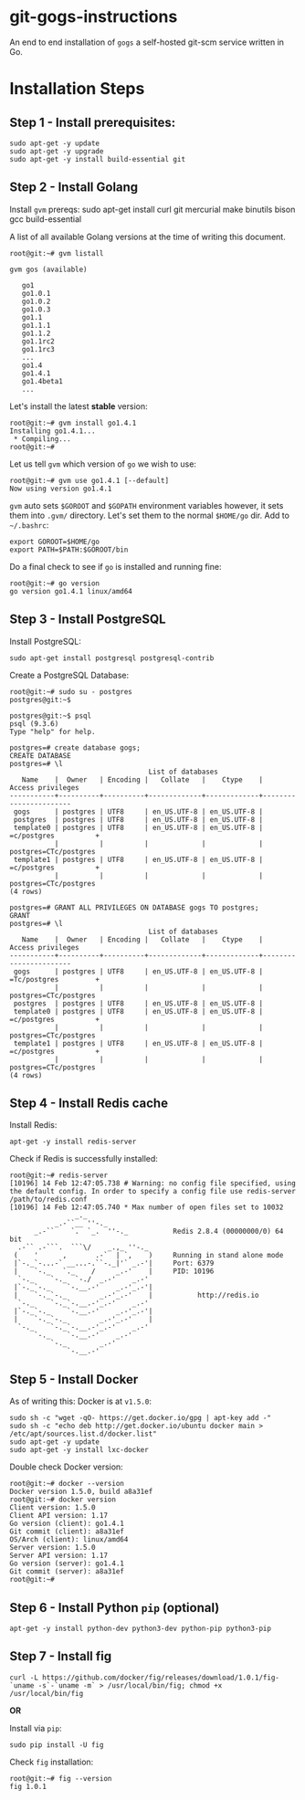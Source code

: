 git-gogs-instructions
======================
An end to end installation of `gogs` a self-hosted git-scm service written in Go.

# Installation Steps

Step 1 - Install prerequisites:  
--------------------
    sudo apt-get -y update
    sudo apt-get -y upgrade
    sudo apt-get -y install build-essential git

Step 2 - Install Golang
--------------------
Install `gvm` prereqs:
    sudo apt-get install curl git mercurial make binutils bison gcc build-essential

A list of all available Golang versions at the time of writing this document.

    root@git:~# gvm listall
    
    gvm gos (available)
    
       go1
       go1.0.1
       go1.0.2
       go1.0.3
       go1.1
       go1.1.1
       go1.1.2
       go1.1rc2
       go1.1rc3
       ...
       go1.4
       go1.4.1
       go1.4beta1
       ...

Let's install the latest **stable** version:

    root@git:~# gvm install go1.4.1
    Installing go1.4.1...
     * Compiling...
    root@git:~# 

Let us tell `gvm` which version of `go` we wish to use:

    root@git:~# gvm use go1.4.1 [--default]
    Now using version go1.4.1

`gvm` auto sets `$GOROOT` and `$GOPATH` environment variables however, it sets them into `.gvm/` directory. Let's set them to the normal `$HOME/go` dir.
Add to `~/.bashrc`:  

    export GOROOT=$HOME/go
    export PATH=$PATH:$GOROOT/bin

Do a final check to see if `go` is installed and running fine:

    root@git:~# go version
    go version go1.4.1 linux/amd64

Step 3 - Install PostgreSQL
--------------------
Install PostgreSQL:

    sudo apt-get install postgresql postgresql-contrib

Create a PostgreSQL Database:

    root@git:~# sudo su - postgres
    postgres@git:~$
    
    postgres@git:~$ psql
    psql (9.3.6)
    Type "help" for help.
    
    postgres=# create database gogs;
    CREATE DATABASE
    postgres=# \l
                                      List of databases
       Name    |  Owner   | Encoding |   Collate   |    Ctype    |   Access privileges   
    -----------+----------+----------+-------------+-------------+-----------------------
     gogs      | postgres | UTF8     | en_US.UTF-8 | en_US.UTF-8 | 
     postgres  | postgres | UTF8     | en_US.UTF-8 | en_US.UTF-8 | 
     template0 | postgres | UTF8     | en_US.UTF-8 | en_US.UTF-8 | =c/postgres          +
               |          |          |             |             | postgres=CTc/postgres
     template1 | postgres | UTF8     | en_US.UTF-8 | en_US.UTF-8 | =c/postgres          +
               |          |          |             |             | postgres=CTc/postgres
    (4 rows)
    
    postgres=# GRANT ALL PRIVILEGES ON DATABASE gogs TO postgres;
    GRANT
    postgres=# \l
                                      List of databases
       Name    |  Owner   | Encoding |   Collate   |    Ctype    |   Access privileges   
    -----------+----------+----------+-------------+-------------+-----------------------
     gogs      | postgres | UTF8     | en_US.UTF-8 | en_US.UTF-8 | =Tc/postgres         +
               |          |          |             |             | postgres=CTc/postgres
     postgres  | postgres | UTF8     | en_US.UTF-8 | en_US.UTF-8 | 
     template0 | postgres | UTF8     | en_US.UTF-8 | en_US.UTF-8 | =c/postgres          +
               |          |          |             |             | postgres=CTc/postgres
     template1 | postgres | UTF8     | en_US.UTF-8 | en_US.UTF-8 | =c/postgres          +
               |          |          |             |             | postgres=CTc/postgres
    (4 rows)

Step 4 - Install Redis cache
--------------------
Install Redis:

    apt-get -y install redis-server
    
Check if Redis is successfully installed:

    root@git:~# redis-server
    [10196] 14 Feb 12:47:05.738 # Warning: no config file specified, using the default config. In order to specify a config file use redis-server /path/to/redis.conf
    [10196] 14 Feb 12:47:05.740 * Max number of open files set to 10032
                    _._                                                  
               _.-``__ ''-._                                             
          _.-``    `.  `_.  ''-._           Redis 2.8.4 (00000000/0) 64 bit
      .-`` .-```.  ```\/    _.,_ ''-._                                   
     (    '      ,       .-`  | `,    )     Running in stand alone mode
     |`-._`-...-` __...-.``-._|'` _.-'|     Port: 6379
     |    `-._   `._    /     _.-'    |     PID: 10196
      `-._    `-._  `-./  _.-'    _.-'                                   
     |`-._`-._    `-.__.-'    _.-'_.-'|                                  
     |    `-._`-._        _.-'_.-'    |           http://redis.io        
      `-._    `-._`-.__.-'_.-'    _.-'                                   
     |`-._`-._    `-.__.-'    _.-'_.-'|                                  
     |    `-._`-._        _.-'_.-'    |                                  
      `-._    `-._`-.__.-'_.-'    _.-'                                   
          `-._    `-.__.-'    _.-'                                       
              `-._        _.-'                                           
                  `-.__.-'                                               

Step 5 - Install Docker
------------------------
As of writing this: Docker is at `v1.5.0`:

    sudo sh -c "wget -qO- https://get.docker.io/gpg | apt-key add -"
    sudo sh -c "echo deb http://get.docker.io/ubuntu docker main > /etc/apt/sources.list.d/docker.list"
    sudo apt-get -y update
    sudo apt-get -y install lxc-docker

Double check Docker version: 

    root@git:~# docker --version
    Docker version 1.5.0, build a8a31ef
    root@git:~# docker version
    Client version: 1.5.0
    Client API version: 1.17
    Go version (client): go1.4.1
    Git commit (client): a8a31ef
    OS/Arch (client): linux/amd64
    Server version: 1.5.0
    Server API version: 1.17
    Go version (server): go1.4.1
    Git commit (server): a8a31ef
    root@git:~# 

Step 6 - Install Python `pip` (optional)
-----------------------------------------
    apt-get -y install python-dev python3-dev python-pip python3-pip

Step 7 - Install fig
---------------------
    curl -L https://github.com/docker/fig/releases/download/1.0.1/fig-`uname -s`-`uname -m` > /usr/local/bin/fig; chmod +x /usr/local/bin/fig

**OR**

Install via `pip`:  

    sudo pip install -U fig

Check `fig` installation:

    root@git:~# fig --version
    fig 1.0.1
